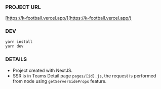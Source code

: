 ### PROJECT URL
[https://k-football.vercel.app/](https://k-football.vercel.app/)

### DEV

```bash
yarn install
yarn dev
```

### DETAILS

- Project created with NextJS.
- SSR is in Teams Detail page `pages/[id].js`, the request is performed from node using `getServerSideProps` feature.

